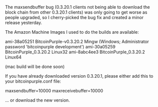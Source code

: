 The maxsendbuffer bug (0.3.20.1 clients not being able to download the block chain from other 0.3.20.1 clients) was only going to get
worse as people upgraded, so I cherry-picked the bug fix and created a minor release yesterday.

The Amazon Machine Images I used to do the builds are available:

  ami-38a05251   BitcoinPurple-v0.3.20.2 Mingw    (Windows; Administrator password 'bitcoinpurple development')
  ami-30a05259   BitcoinPurple_0.3.20.2 Linux32
  ami-8abc4ee3   BitcoinPurple_0.3.20.2 Linux64

(mac build will be done soon)

If you have already downloaded version 0.3.20.1, please either add this to your bitcoinpurple.conf file:

  maxsendbuffer=10000
  maxreceivebuffer=10000

... or download the new version.
